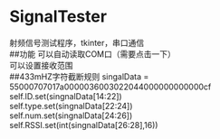 # SignalTester
射频信号测试程序，tkinter，串口通信  
##功能
可以自动读取COM口（需要点击一下）   
可以设置接收范围     
##433mHZ字符截断规则
singalData = 55000707017a0000036003022044000000000000cf   
self.ID.set(singnalData[14:22])   
self.type.set(singnalData[22:24])   
self.num.set(singnalData[24:26])  
self.RSSI.set(int(singnalData[26:28],16))  
